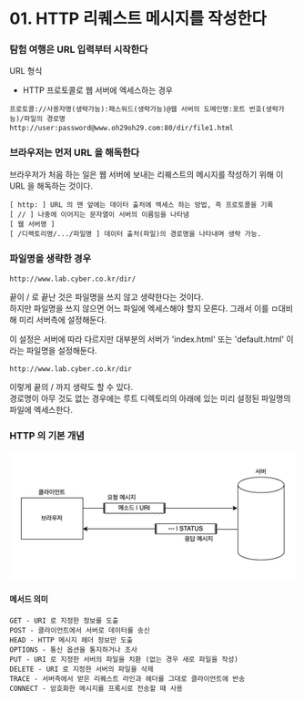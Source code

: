 # 01. HTTP 리퀘스트 메시지를 작성한다

### 탐험 여행은 URL 입력부터 시작한다

URL 형식  

- HTTP 프로토콜로 웹 서버에 엑세스하는 경우
  
```
프로토콜://사용자명(생략가능):패스워드(생략가능)@웹 서버의 도메인명:포트 번호(생략가능)/파일의 경로명
http://user:password@www.oh29oh29.com:80/dir/file1.html
```
        

### 브라우저는 먼저 URL 을 해독한다

브라우저가 처음 하는 일은 웹 서버에 보내는 리퀘스트의 메시지를 작성하기 위해 이 URL 을 해독하는 것이다.

```
[ http: ] URL 의 맨 앞에는 데이터 출처에 엑세스 하는 방법, 즉 프로토콜을 기록  
[ // ] 나중에 이어지는 문자열이 서버의 이름임을 나타냄  
[ 웹 서버명 ]  
[ /디렉토리명/.../파일명 ] 데이터 출처(파일)의 경로명을 나타내며 생략 가능.
```

### 파일명을 생략한 경우

```
http://www.lab.cyber.co.kr/dir/
```

끝이 / 로 끝난 것은 파일명을 쓰지 않고 생략한다는 것이다.  
하지만 파일명을 쓰지 않으면 어느 파일에 엑세스해야 할지 모른다. 그래서 이를 ㅁ대비해 미리 서버측에 설정해둔다.

이 설정은 서버에 따라 다르지만 대부분의 서버가 'index.html' 또는 'default.html' 이라는 파일명을 설정해둔다.

```
http://www.lab.cyber.co.kr/dir
```

이렇게 끝의 / 까지 생략도 할 수 있다.  
경로명이 아무 것도 없는 경우에는 루트 디렉토리의 아래에 있는 미리 설정된 파일명의 파일에 엑세스한다.

### HTTP 의 기본 개념

![HTTP 의 기본 개념](images/IMG_01_01.png)

#### 메서드 의미

```
GET - URI 로 지정한 정보를 도출
POST - 클라이언트에서 서버로 데이터를 송신
HEAD - HTTP 메시지 헤더 정보만 도출
OPTIONS - 통신 옵션을 통지하거나 조사
PUT - URI 로 지정한 서버의 파일을 치환 (없는 경우 새로 파일을 작성)
DELETE - URI 로 지정한 서버의 파일을 삭제 
TRACE - 서버측에서 받은 리퀘스트 라인과 헤더를 그대로 클라이언트에 반송
CONNECT - 암호화한 메시지를 프록시로 전송할 때 사용
```